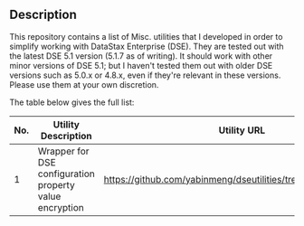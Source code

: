 ## Description

This repository contains a list of Misc. utilities that I developed in order to simplify working with DataStax Enterprise (DSE). They are tested out with the latest DSE 5.1 version (5.1.7 as of writing). It should work with other minor versions of DSE 5.1; but I haven't tested them out with older DSE versions such as 5.0.x or 4.8.x, even if they're relevant in these versions. Please use them at your own discretion.

The table below gives the full list:

No. | Utility Description | Utility URL
--- | --- | --- 
1 | Wrapper for DSE configuration property value encryption | https://github.com/yabinmeng/dseutilities/tree/master/configenc
